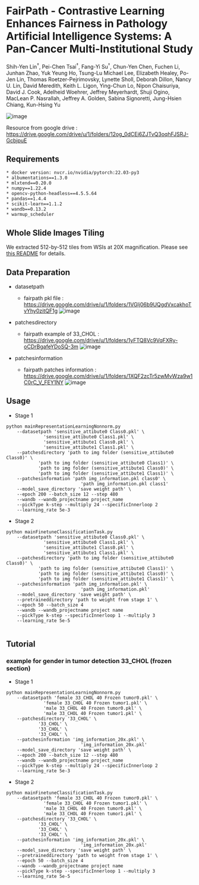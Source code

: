 # FairPath - Contrastive Learning Enhances Fairness in Pathology Artificial Intelligence Systems: A Pan-Cancer Multi-Institutional Study
Shih-Yen Lin<sup>†</sup>, Pei-Chen Tsai<sup>†</sup>, Fang-Yi Su<sup>†</sup>, Chun-Yen Chen, Fuchen Li, Junhan Zhao, Yuk Yeung Ho, Tsung-Lu Michael Lee, Elizabeth Healey, Po-Jen Lin, Thomas Roetzer-Pejrimovsky, Lynette Sholl, Deborah Dillon, Nancy U. Lin, David Meredith, Keith L. Ligon, Ying-Chun Lo, Nipon Chaisuriya, David J. Cook, Adelheid Woehrer,  Jeffrey Meyerhardt, Shuji Ogino, MacLean P. Nasrallah, Jeffrey A. Golden, Sabina Signoretti, Jung-Hsien Chiang, Kun-Hsing Yu

![image](https://i.imgur.com/sFEP6a4.png)

Resource from google drive : https://drive.google.com/drive/u/1/folders/12og_0dCEj6ZJTvQ3oqhFJSRJ-GcbjpuE

## Requirements
    * docker version: nvcr.io/nvidia/pytorch:22.03-py3
    * albumentations==1.3.0
    * mlxtend==0.20.0
    * numpy==1.22.4
    * opencv-python-headless==4.5.5.64
    * pandas==1.4.4
    * scikit-learn==1.1.2
    * wandb==0.13.2
    * warmup_scheduler

## Whole Slide Images Tiling
We extracted 512-by-512 tiles from WSIs at 20X magnification. Please see [this README](tile_extraction/README.md) for details.


## Data Preparation

* datasetpath
    * fairpath pkl file : https://drive.google.com/drive/u/1/folders/1VGlj06b9UQgdVxcakhoTvYhy0zitQF1g
![image](https://i.imgur.com/hMXp7HQ.png)

* patchesdirectory
    * fairpath example of 33_CHOL : https://drive.google.com/drive/u/1/folders/1yFTQ8Vc9VqFXRy-oCDrBgafeYDoSQ-3m
![image](https://i.imgur.com/Qe9DGsU.png)

* patchesinformation
    * fairpath patches information : https://drive.google.com/drive/u/1/folders/1XQF2zcTr5zwMvWza9w1C0rC_V_FEY1NY
![image](https://i.imgur.com/SW13jlE.png)





## Usage
* Stage 1
    
```
python mainRepresentationLearningNonnorm.py 
    --datasetpath 'sensitive_attibute0 Class0.pkl' \
	          'sensitive_attibute0 Class1.pkl' \
	          'sensitive_attibute1 Class0.pkl' \
	          'sensitive_attibute1 Class1.pkl' \
    --patchesdirectory 'path to img folder (sensitive_attibute0 Class0)' \
			'path to img folder (sensitive_attibute0 Class1)' \
			'path to img folder (sensitive_attibute1 Class0)' \
			'path to img folder (sensitive_attibute1 Class1)' \
	--patchesinformation 'path img_information.pkl class0' \
                            'path img_information.pkl class1'
	--model_save_directory 'save weight path' \
	--epoch 200 --batch_size 12 --step 480 
    --wandb --wandb_projectname project_name 
    --pickType k-step --multiply 24 --specificInnerloop 2 
    --learning_rate 5e-3
```
* Stage 2
```
python mainFinetuneClassificationTask.py 
    --datasetpath 'sensitive_attibute0 Class0.pkl' \
	          'sensitive_attibute0 Class1.pkl' \
	          'sensitive_attibute1 Class0.pkl' \
	          'sensitive_attibute1 Class1.pkl' \
    --patchesdirectory 'path to img folder (sensitive_attibute0 Class0)' \
			'path to img folder (sensitive_attibute0 Class1)' \
			'path to img folder (sensitive_attibute1 Class0)' \
			'path to img folder (sensitive_attibute1 Class1)' \
	--patchesinformation 'path img_information.pkl' \
                            'path img_information.pkl'
	--model_save_directory 'save weight path' \
    --pretraineddirectory 'path to weight from stage 1' \
    --epoch 50 --batch_size 4 
    --wandb --wandb_projectname project name 
    --pickType k-step --specificInnerloop 1 --multiply 3 
    --learning_rate 5e-5
   
``` 


## Tutorial
### example for gender in tumor detection 33_CHOL (frozen section)
* Stage 1
    
```
python mainRepresentationLearningNonnorm.py 
    --datasetpath 'female 33_CHOL 40 Frozen tumor0.pkl' \
	          'female 33_CHOL 40 Frozen tumor1.pkl' \
	          'male 33_CHOL 40 Frozen tumor0.pkl' \
	          'male 33_CHOL 40 Frozen tumor1.pkl' \
    --patchesdirectory '33_CHOL' \
			'33_CHOL' \
			'33_CHOL' \
			'33_CHOL' \
	--patchesinformation 'img_information_20x.pkl' \
                            'img_information_20x.pkl'
	--model_save_directory 'save weight path' \
	--epoch 200 --batch_size 12 --step 480 
    --wandb --wandb_projectname project_name 
    --pickType k-step --multiply 24 --specificInnerloop 2 
    --learning_rate 5e-3
```
* Stage 2
```
python mainFinetuneClassificationTask.py 
    --datasetpath 'female 33_CHOL 40 Frozen tumor0.pkl' \
	          'female 33_CHOL 40 Frozen tumor1.pkl' \
	          'male 33_CHOL 40 Frozen tumor0.pkl' \
	          'male 33_CHOL 40 Frozen tumor1.pkl' \
    --patchesdirectory '33_CHOL' \
			'33_CHOL' \
			'33_CHOL' \
			'33_CHOL' \
	--patchesinformation 'img_information_20x.pkl' \
                            'img_information_20x.pkl'
	--model_save_directory 'save weight path' \
    --pretraineddirectory 'path to weight from stage 1' \
    --epoch 50 --batch_size 4 
    --wandb --wandb_projectname project name 
    --pickType k-step --specificInnerloop 1 --multiply 3 
    --learning_rate 5e-5
   
``` 
